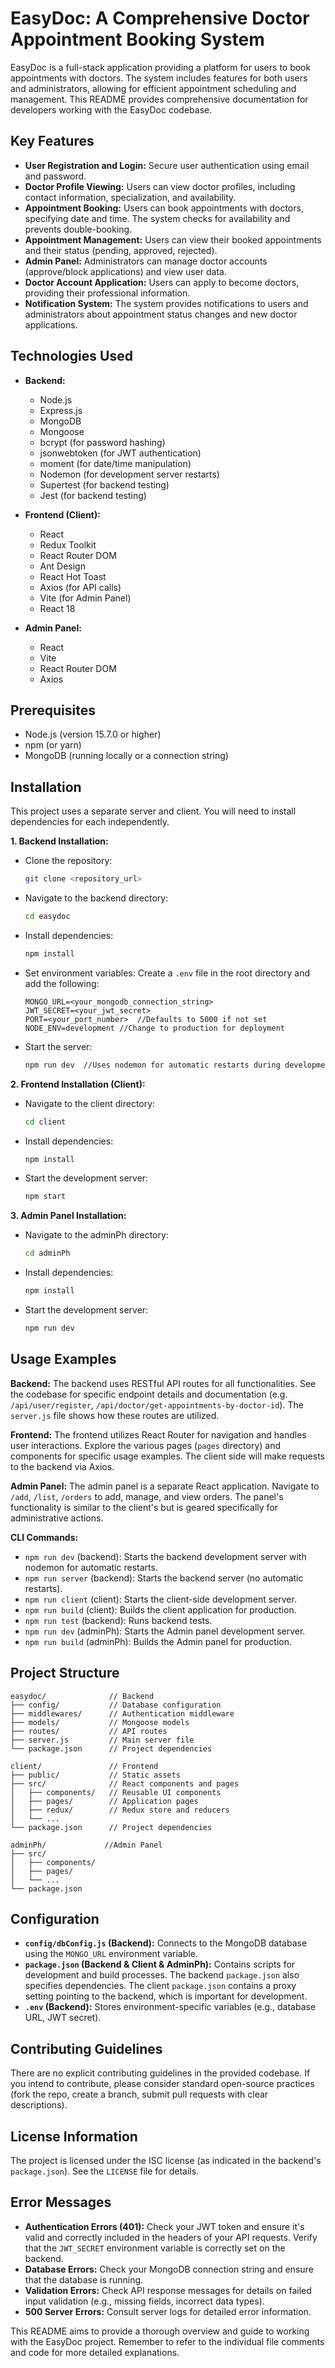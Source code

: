 # EasyDoc: A Comprehensive Doctor Appointment Booking System

EasyDoc is a full-stack application providing a platform for users to book appointments with doctors.  The system includes features for both users and administrators, allowing for efficient appointment scheduling and management.  This README provides comprehensive documentation for developers working with the EasyDoc codebase.


## Key Features

* **User Registration and Login:** Secure user authentication using email and password.
* **Doctor Profile Viewing:** Users can view doctor profiles, including contact information, specialization, and availability.
* **Appointment Booking:**  Users can book appointments with doctors, specifying date and time.  The system checks for availability and prevents double-booking.
* **Appointment Management:** Users can view their booked appointments and their status (pending, approved, rejected).
* **Admin Panel:**  Administrators can manage doctor accounts (approve/block applications) and view user data.
* **Doctor Account Application:** Users can apply to become doctors, providing their professional information.
* **Notification System:** The system provides notifications to users and administrators about appointment status changes and new doctor applications.


## Technologies Used

* **Backend:**
    * Node.js
    * Express.js
    * MongoDB
    * Mongoose
    * bcrypt (for password hashing)
    * jsonwebtoken (for JWT authentication)
    * moment (for date/time manipulation)
    * Nodemon (for development server restarts)
    * Supertest (for backend testing)
    * Jest (for backend testing)
* **Frontend (Client):**
    * React
    * Redux Toolkit
    * React Router DOM
    * Ant Design
    * React Hot Toast
    * Axios (for API calls)
    * Vite (for Admin Panel)
    * React 18

* **Admin Panel:**
  * React
  * Vite
  * React Router DOM
  * Axios



## Prerequisites

* Node.js (version 15.7.0 or higher)
* npm (or yarn)
* MongoDB (running locally or a connection string)


## Installation

This project uses a separate server and client.  You will need to install dependencies for each independently.

**1. Backend Installation:**

* Clone the repository:
  ```bash
  git clone <repository_url>
  ```
* Navigate to the backend directory:
  ```bash
  cd easydoc
  ```
* Install dependencies:
  ```bash
  npm install
  ```
* Set environment variables:  Create a `.env` file in the root directory and add the following:
  ```
  MONGO_URL=<your_mongodb_connection_string>
  JWT_SECRET=<your_jwt_secret>
  PORT=<your_port_number>  //Defaults to 5000 if not set
  NODE_ENV=development //Change to production for deployment
  ```
* Start the server:
  ```bash
  npm run dev  //Uses nodemon for automatic restarts during development. npm run start for production
  ```

**2. Frontend Installation (Client):**

* Navigate to the client directory:
  ```bash
  cd client
  ```
* Install dependencies:
  ```bash
  npm install
  ```
* Start the development server:
  ```bash
  npm start
  ```


**3. Admin Panel Installation:**

* Navigate to the adminPh directory:
  ```bash
  cd adminPh
  ```
* Install dependencies:
  ```bash
  npm install
  ```
* Start the development server:
  ```bash
  npm run dev
  ```

## Usage Examples

**Backend:** The backend uses RESTful API routes for all functionalities. See the codebase for specific endpoint details and documentation (e.g. `/api/user/register`, `/api/doctor/get-appointments-by-doctor-id`).  The `server.js` file shows how these routes are utilized.

**Frontend:** The frontend utilizes React Router for navigation and handles user interactions. Explore the various pages (`pages` directory) and components for specific usage examples.  The client side will make requests to the backend via Axios.


**Admin Panel:** The admin panel is a separate React application.  Navigate to `/add`, `/list`, `/orders` to add, manage, and view orders.  The panel's functionality is similar to the client's but is geared specifically for administrative actions.

**CLI Commands:**
* `npm run dev` (backend): Starts the backend development server with nodemon for automatic restarts.
* `npm run server` (backend): Starts the backend server (no automatic restarts).
* `npm run client` (client): Starts the client-side development server.
* `npm run build` (client): Builds the client application for production.
* `npm run test` (backend): Runs backend tests.
* `npm run dev` (adminPh): Starts the Admin panel development server.
* `npm run build` (adminPh): Builds the Admin panel for production.

## Project Structure

```
easydoc/              // Backend
├── config/           // Database configuration
├── middlewares/      // Authentication middleware
├── models/           // Mongoose models
├── routes/           // API routes
├── server.js         // Main server file
└── package.json      // Project dependencies

client/               // Frontend
├── public/           // Static assets
├── src/              // React components and pages
│   ├── components/   // Reusable UI components
│   ├── pages/        // Application pages
│   ├── redux/        // Redux store and reducers
│   └── ...
└── package.json      // Project dependencies

adminPh/             //Admin Panel
├── src/
│   ├── components/
│   ├── pages/
│   └── ...
└── package.json
```


## Configuration

* **`config/dbConfig.js` (Backend):**  Connects to the MongoDB database using the `MONGO_URL` environment variable.
* **`package.json` (Backend & Client & AdminPh):** Contains scripts for development and build processes.  The backend `package.json` also specifies dependencies. The client `package.json` contains a proxy setting pointing to the backend, which is important for development.
* **`.env` (Backend):** Stores environment-specific variables (e.g., database URL, JWT secret).


## Contributing Guidelines

There are no explicit contributing guidelines in the provided codebase.  If you intend to contribute, please consider standard open-source practices (fork the repo, create a branch, submit pull requests with clear descriptions).

## License Information

The project is licensed under the ISC license (as indicated in the backend's `package.json`).  See the `LICENSE` file for details.


## Error Messages

* **Authentication Errors (401):**  Check your JWT token and ensure it's valid and correctly included in the headers of your API requests.  Verify that the `JWT_SECRET` environment variable is correctly set on the backend.
* **Database Errors:** Check your MongoDB connection string and ensure that the database is running.
* **Validation Errors:** Check API response messages for details on failed input validation (e.g., missing fields, incorrect data types).
* **500 Server Errors:** Consult server logs for detailed error information.


This README aims to provide a thorough overview and guide to working with the EasyDoc project. Remember to refer to the individual file comments and code for more detailed explanations.

